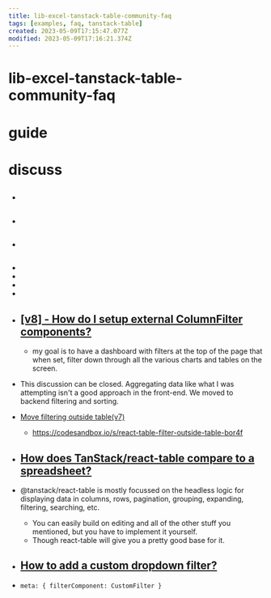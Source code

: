 ```yaml
---
title: lib-excel-tanstack-table-community-faq
tags: [examples, faq, tanstack-table]
created: 2023-05-09T17:15:47.077Z
modified: 2023-05-09T17:16:21.374Z
---
```


# lib-excel-tanstack-table-community-faq

# guide

# discuss
- ## 

- ## 

- ## 

- 
- 
- 
- 

- ## [[v8] - How do I setup external ColumnFilter components?](https://github.com/TanStack/table/discussions/4361)
  - my goal is to have a dashboard with filters at the top of the page that when set, filter down through all the various charts and tables on the screen.

- This discussion can be closed. Aggregating data like what I was attempting isn't a good approach in the front-end. We moved to backend filtering and sorting.

- [Move filtering outside table(v7)](https://github.com/TanStack/table/discussions/2234)
  - https://codesandbox.io/s/react-table-filter-outside-table-bor4f

- ## [How does TanStack/react-table compare to a spreadsheet?](https://github.com/TanStack/table/discussions/3963)
- @tanstack/react-table is mostly focussed on the headless logic for displaying data in columns, rows, pagination, grouping, expanding, filtering, searching, etc. 
  - You can easily build on editing and all of the other stuff you mentioned, but you have to implement it yourself. 
  - Though react-table will give you a pretty good base for it.

- ## [How to add a custom dropdown filter?](https://github.com/TanStack/table/discussions/4133)
- `meta: { filterComponent: CustomFilter }`
